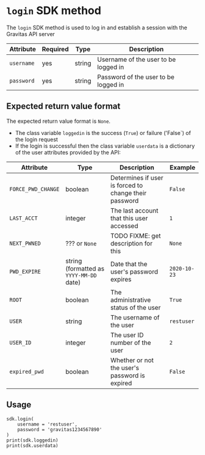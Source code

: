 # `login` SDK method

The `login` SDK method is used to log in and establish a session with the Gravitas API server

|Attribute|Required|Type|Description|
|-|-|-|-|
|`username`|yes|string|Username of the user to be logged in|
|`password`|yes|string|Password of the user to be logged in|

## Expected return value format

The expected return value format is `None`.
* The class variable `loggedin` is the success (`True`) or failure ('False`) of the login request
* If the login is successful then the class variable `userdata` is a dictionary of the user attributes provided by the API:

|Attribute|Type|Description|Example|
|-|-|-|-|
|`FORCE_PWD_CHANGE`|boolean|Determines if user is forced to change their password|`False`|
|`LAST_ACCT`|integer|The last account that this user accessed|`1`|
|`NEXT_PWNED`|??? or `None`|TODO FIXME: get description for this|`None`|
|`PWD_EXPIRE`|string (formatted as `YYYY-MM-DD` date)|Date that the user's password expires|`2020-10-23`|
|`ROOT`|boolean|The administrative status of the user|`True`|
|`USER`|string|The username of the user|`restuser`|
|`USER_ID`|integer|The user ID number of the user|`2`|
|`expired_pwd`|boolean|Whether or not the user's password is expired|`False`|

## Usage

    sdk.login(
        username = 'restuser',
        password = 'gravitas1234567890'
    )
    print(sdk.loggedin)
    print(sdk.userdata)
